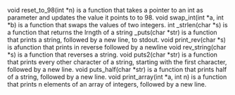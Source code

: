 void reset_to_98(int *n) is a function that takes a pointer to an int as parameter and updates the value it points to to 98.
void swap_int(int *a, int *b) is a function that swaps the values of two integers.
int _strlen(char *s) is a function that returns the lrngth of a string
_puts(char *str) is a function that prints a string, followed by a new line, to stdout.
void print_rev(char *s) is afunction that prints in reverse followed by a newline
void rev_string(char *s) is a function that reverses a string.
void puts2(char *str) is a function that prints every other character of a string, starting with the first character, followed by a new line.
void puts_half(char *str) is a function that prints half of a string, followed by a new line.
void print_array(int *a, int n) is a function that prints n elements of an array of integers, followed by a new line.

